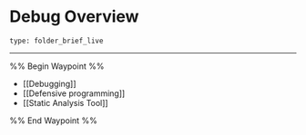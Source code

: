 # Debug Overview
 
```ccard
type: folder_brief_live
```
 
---

%% Begin Waypoint %%
- [[Debugging]]
- [[Defensive programming]]
- [[Static Analysis Tool]]

%% End Waypoint %%